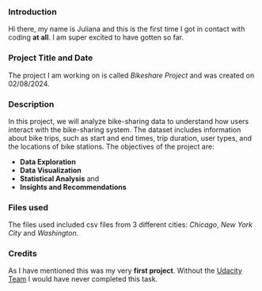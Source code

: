 ### Introduction
Hi there, my name is Juliana and this is the first time I got in contact with coding **at all**. I am super excited to have gotten so far. 

### Project Title and Date
The project I am working on is called _Bikeshare Project_ and was created on 02/08/2024.

### Description
In this project, we will analyze bike-sharing data to understand how users interact with the bike-sharing system. The dataset includes information about bike trips, such as start and end times, trip duration, user types, and the locations of bike stations.
The objectives of the project are:
* **Data Exploration**
* **Data Visualization**
* **Statistical Analysis** and
* **Insights and Recommendations**

### Files used
The files used included csv files from 3 different cities: _Chicago_, _New York City_ and _Washington_.

### Credits
As I have mentioned this was my very **first project**. Without the [Udacity Team](https://www.udacity.com) I would have never completed this task. 

